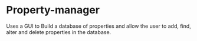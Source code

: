 # Property-manager
Uses a GUI to Build a database of properties and allow the user to add, find, alter and delete properties in the database.
